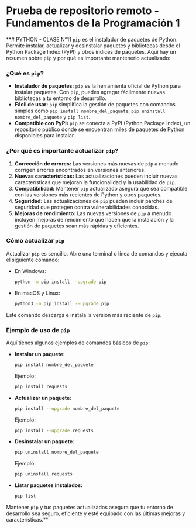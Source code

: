 # Prueba de repositorio remoto - Fundamentos de la Programación 1
**# PYTHON - CLASE N°11
`pip` es el instalador de paquetes de Python. Permite instalar, actualizar y desinstalar paquetes y bibliotecas desde el Python Package Index (PyPI) y otros índices de paquetes. Aquí hay un resumen sobre `pip` y por qué es importante mantenerlo actualizado:
### ¿Qué es `pip`?
- **Instalador de paquetes:** `pip` es la herramienta oficial de Python para instalar paquetes. Con `pip`, puedes agregar fácilmente nuevas bibliotecas a tu entorno de desarrollo.
- **Fácil de usar:** `pip` simplifica la gestión de paquetes con comandos simples como `pip install nombre_del_paquete`, `pip uninstall nombre_del_paquete` y `pip list`.
- **Compatible con PyPI:** `pip` se conecta a PyPI (Python Package Index), un repositorio público donde se encuentran miles de paquetes de Python disponibles para instalar.

### ¿Por qué es importante actualizar `pip`?
1. **Corrección de errores:** Las versiones más nuevas de `pip` a menudo corrigen errores encontrados en versiones anteriores.
2. **Nuevas características:** Las actualizaciones pueden incluir nuevas características que mejoran la funcionalidad y la usabilidad de `pip`.
3. **Compatibilidad:** Mantener `pip` actualizado asegura que sea compatible con las versiones más recientes de Python y otros paquetes.
4. **Seguridad:** Las actualizaciones de `pip` pueden incluir parches de seguridad que protegen contra vulnerabilidades conocidas.
5. **Mejoras de rendimiento:** Las nuevas versiones de `pip` a menudo incluyen mejoras de rendimiento que hacen que la instalación y la gestión de paquetes sean más rápidas y eficientes.

### Cómo actualizar `pip`
Actualizar `pip` es sencillo. Abre una terminal o línea de comandos y ejecuta el siguiente comando:
- En Windows:
  ```bash
  python -m pip install --upgrade pip
  ```
- En macOS y Linux:
  ```bash
  python3 -m pip install --upgrade pip
  ```

Este comando descarga e instala la versión más reciente de `pip`.

### Ejemplo de uso de `pip`
Aquí tienes algunos ejemplos de comandos básicos de `pip`:
- **Instalar un paquete:**
  ```bash
  pip install nombre_del_paquete
  ```
  Ejemplo:
  ```bash
  pip install requests
  ```
- **Actualizar un paquete:**
  ```bash
  pip install --upgrade nombre_del_paquete
  ```
  Ejemplo:
  ```bash
  pip install --upgrade requests
  ```
- **Desinstalar un paquete:**
  ```bash
  pip uninstall nombre_del_paquete
  ```
  Ejemplo:
  ```bash
  pip uninstall requests
  ```
- **Listar paquetes instalados:**
  ```bash
  pip list
  ```
Mantener `pip` y tus paquetes actualizados asegura que tu entorno de desarrollo sea seguro, eficiente y esté equipado con las últimas mejoras y características.**
